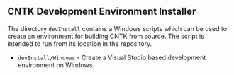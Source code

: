 
## CNTK Development Environment Installer

The directory `devInstall` contains a Windows scripts which can be used to create an environment for building CNTK from source. The script is intended to run from its location in the repository.

* `devInstall/Windows` - Create a Visual Studio based development environment on Windows


